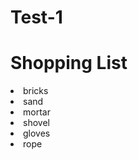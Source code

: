 # Test-1
<h1>Shopping List</h1>
<u1>
<li> bricks</li>
<li> sand</li>
<li> mortar</li>
<li> shovel</li>
<li> gloves</li>
<li> rope</li>
